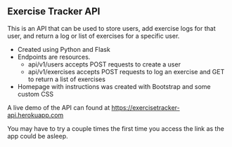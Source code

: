 ## Exercise Tracker API

This is an API that can be used to store users, add exercise logs for that user, and return a log or list of exercises for a specific user.

* Created using Python and Flask
* Endpoints are resources.
  * api/v1/users accepts POST requests to create a user
  * api/v1/exercises accepts POST requests to log an exercise and GET to return a list of exercises
* Homepage with instructions was created with Bootstrap and some custom CSS

A live demo of the API can found at https://exercisetracker-api.herokuapp.com

You may have to try a couple times the first time you access the link as the app could be asleep.
